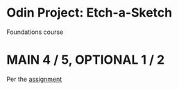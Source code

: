 # Odin Project: Etch-a-Sketch
Foundations course

# MAIN 4 / 5, OPTIONAL 1 / 2
Per the [assignment](https://www.theodinproject.com/lessons/foundations-etch-a-sketch#assignment)